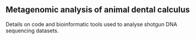 ## Metagenomic analysis of animal dental calculus
Details on code and bioinformatic tools used to analyse shotgun DNA sequencing datasets. 
